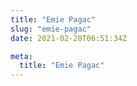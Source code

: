 ```yaml
---
title: "Emie Pagac"
slug: "emie-pagac"
date: 2021-02-20T06:51:34Z

meta:
  title: "Emie Pagac"
---
```


